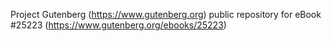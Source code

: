 Project Gutenberg (https://www.gutenberg.org) public repository for eBook #25223 (https://www.gutenberg.org/ebooks/25223)
